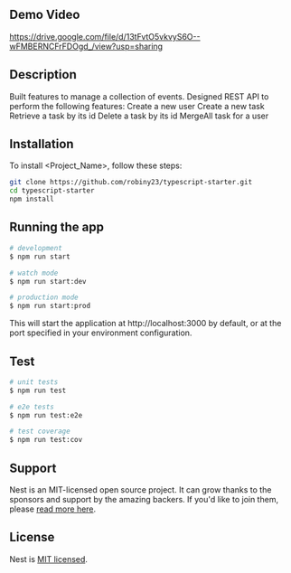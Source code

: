 ## Demo Video

https://drive.google.com/file/d/13tFvtO5vkvyS6O--wFMBERNCFrFDOgd_/view?usp=sharing

## Description

Built features to manage a collection of events. Designed REST API to perform the following features:
Create a new user
Create a new task
Retrieve a task by its id
Delete a task by its id
MergeAll task for a user

## Installation

To install <Project_Name>, follow these steps:

```bash
git clone https://github.com/robiny23/typescript-starter.git
cd typescript-starter
npm install
```

## Running the app

```bash
# development
$ npm run start

# watch mode
$ npm run start:dev

# production mode
$ npm run start:prod
```
This will start the application at http://localhost:3000 by default, or at the port specified in your environment configuration.

## Test

```bash
# unit tests
$ npm run test

# e2e tests
$ npm run test:e2e

# test coverage
$ npm run test:cov
```

## Support

Nest is an MIT-licensed open source project. It can grow thanks to the sponsors and support by the amazing backers. If you'd like to join them, please [read more here](https://docs.nestjs.com/support).

## License

  Nest is [MIT licensed](https://github.com/nestjs/nest/blob/master/LICENSE).
